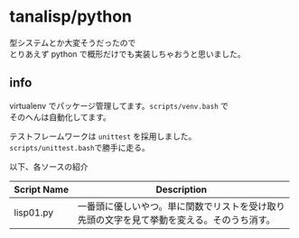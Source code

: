 # tanalisp/python

型システムとか大変そうだったので  
とりあえず python で概形だけでも実装しちゃおうと思いました。  

## info

virtualenv でパッケージ管理してます。`scripts/venv.bash` で  
そのへんは自動化してます。

テストフレームワークは `unittest` を採用しました。  
`scripts/unittest.bash`で勝手に走る。

以下、各ソースの紹介

Script Name | Description
--- | ---
lisp01.py | 一番頭に優しいやつ。単に関数でリストを受け取り<br>先頭の文字を見て挙動を変える。そのうち消す。


